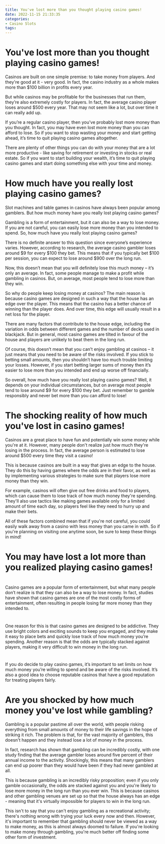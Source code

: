 ```yaml
---
title: You've lost more than you thought playing casino games!
date: 2022-11-15 21:33:35
categories:
- Casino Slots
tags:
---
```



#  You've lost more than you thought playing casino games!

Casinos are built on one simple premise: to take money from players. And they're good at it - very good. In fact, the casino industry as a whole makes more than $100 billion in profits every year.

But while casinos may be profitable for the businesses that run them, they’re also extremely costly for players. In fact, the average casino player loses around $500 every year. That may not seem like a lot, but over time it can really add up.

If you’re a regular casino player, then you’ve probably lost more money than you thought. In fact, you may have even lost more money than you can afford to lose. So if you want to stop wasting your money and start getting ahead, it’s time to quit playing casino games altogether.

There are plenty of other things you can do with your money that are a lot more productive - like saving for retirement or investing in stocks or real estate. So if you want to start building your wealth, it’s time to quit playing casino games and start doing something else with your time and money.

#  How much have you really lost playing casino games?

Slot machines and table games in casinos have always been popular among gamblers. But how much money have you really lost playing casino games?

Gambling is a form of entertainment, but it can also be a way to lose money. If you are not careful, you can easily lose more money than you intended to spend. So, how much have you really lost playing casino games?

There is no definite answer to this question since everyone’s experience varies. However, according to research, the average casino gambler loses around $9 for every $100 they bet. This means that if you typically bet $100 per session, you can expect to lose around $900 over the long run.

Now, this doesn’t mean that you will definitely lose this much money – it’s only an average. In fact, some people manage to make a profit while gambling in casinos. But, on average, most people tend to lose more than they win.

So why do people keep losing money at casinos? The main reason is because casino games are designed in such a way that the house has an edge over the player. This means that the casino has a better chance of winning than the player does. And over time, this edge will usually result in a net loss for the player.

There are many factors that contribute to the house edge, including the variation in odds between different games and the number of decks used in blackjack. But in general, most casino games are tilted in favour of the house and players are unlikely to beat them in the long run.

Of course, this doesn’t mean that you can’t enjoy gambling at casinos – it just means that you need to be aware of the risks involved. If you stick to betting small amounts, then you shouldn’t have too much trouble limiting your losses. However, if you start betting larger sums of money then it’s easier to lose more than you intended and end up worse off financially.

So overall, how much have you really lost playing casino games? Well, it depends on your individual circumstances, but on average most people tend to lose around $9 for every $100 they bet. Just remember to gamble responsibly and never bet more than you can afford to lose!

#  The shocking reality of how much you've lost in casino games!

Casinos are a great place to have fun and potentially win some money while you're at it. However, many people don't realize just how much they're losing in the process. In fact, the average person is estimated to lose around $500 every time they visit a casino!

This is because casinos are built in a way that gives an edge to the house. They do this by having games where the odds are in their favor, as well as by implementing various strategies to make sure that players lose more money than they win.

For example, casinos will often give out free drinks and food to players, which can cause them to lose track of how much money they're spending. They'll also use tactics like making games available only for a limited amount of time each day, so players feel like they need to hurry up and make their bets.

All of these factors combined mean that if you're not careful, you could easily walk away from a casino with less money than you came in with. So if you're planning on visiting one anytime soon, be sure to keep these things in mind!

#  You may have lost a lot more than you realized playing casino games!

#

Casino games are a popular form of entertainment, but what many people don’t realize is that they can also be a way to lose money. In fact, studies have shown that casino games are one of the most costly forms of entertainment, often resulting in people losing far more money than they intended to.

#

One reason for this is that casino games are designed to be addictive. They use bright colors and exciting sounds to keep you engaged, and they make it easy to place bets and quickly lose track of how much money you’re spending. Another reason is that the odds are typically stacked against players, making it very difficult to win money in the long run.

#

If you do decide to play casino games, it’s important to set limits on how much money you’re willing to spend and be aware of the risks involved. It’s also a good idea to choose reputable casinos that have a good reputation for treating players fairly.

#  Are you shocked by how much money you've lost while gambling?

Gambling is a popular pastime all over the world, with people risking everything from small amounts of money to their life savings in the hope of striking it rich. The problem is that, for the vast majority of gamblers, this doesn't happen and they instead lose a lot of money in the process.

In fact, research has shown that gambling can be incredibly costly, with one study finding that the average gambler loses around five percent of their annual income to the activity. Shockingly, this means that many gamblers can end up poorer than they would have been if they had never gambled at all.

This is because gambling is an incredibly risky proposition; even if you only gamble occasionally, the odds are stacked against you and you're likely to lose more money in the long run than you ever win. This is because casinos and other gambling venues are set up so that the house always has an edge - meaning that it's virtually impossible for players to win in the long run.

This isn't to say that you can't enjoy gambling as a recreational activity; there's nothing wrong with trying your luck every now and then. However, it's important to remember that gambling should never be viewed as a way to make money, as this is almost always doomed to failure. If you're looking to make money through gambling, you're much better off finding some other form of investment.